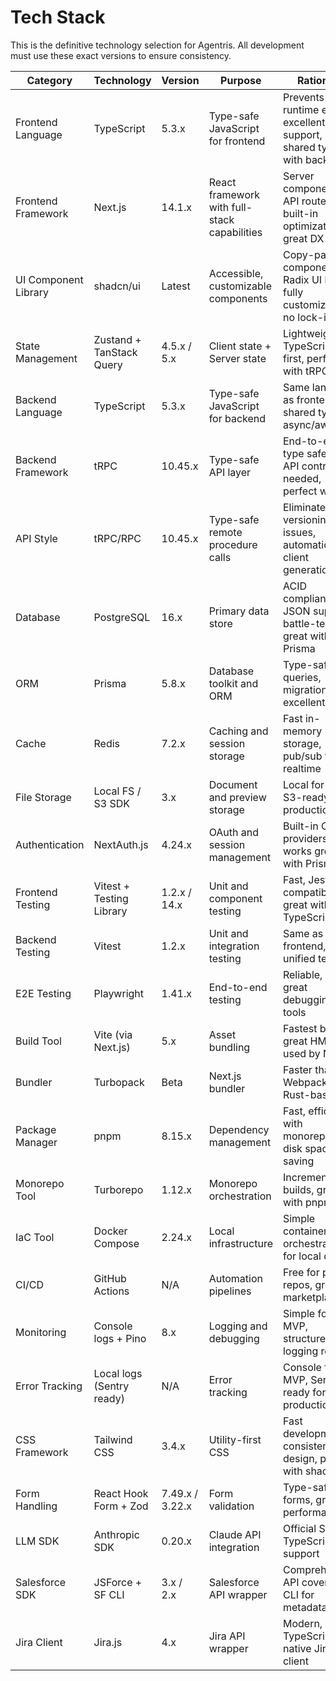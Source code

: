 # Tech Stack

This is the definitive technology selection for Agentris. All development must use these exact versions to ensure consistency.

| Category             | Technology                | Version         | Purpose                                      | Rationale                                                                 |
| -------------------- | ------------------------- | --------------- | -------------------------------------------- | ------------------------------------------------------------------------- |
| Frontend Language    | TypeScript                | 5.3.x           | Type-safe JavaScript for frontend            | Prevents runtime errors, excellent IDE support, shared types with backend |
| Frontend Framework   | Next.js                   | 14.1.x          | React framework with full-stack capabilities | Server components, API routes, built-in optimizations, great DX           |
| UI Component Library | shadcn/ui                 | Latest          | Accessible, customizable components          | Copy-paste components, Radix UI based, fully customizable, no lock-in     |
| State Management     | Zustand + TanStack Query  | 4.5.x / 5.x     | Client state + Server state                  | Lightweight, TypeScript-first, perfect with tRPC                          |
| Backend Language     | TypeScript                | 5.3.x           | Type-safe JavaScript for backend             | Same language as frontend, shared types, async/await                      |
| Backend Framework    | tRPC                      | 10.45.x         | Type-safe API layer                          | End-to-end type safety, no API contracts needed, perfect with T3          |
| API Style            | tRPC/RPC                  | 10.45.x         | Type-safe remote procedure calls             | Eliminates API versioning issues, automatic client generation             |
| Database             | PostgreSQL                | 16.x            | Primary data store                           | ACID compliance, JSON support, battle-tested, great with Prisma           |
| ORM                  | Prisma                    | 5.8.x           | Database toolkit and ORM                     | Type-safe queries, migrations, excellent DX                               |
| Cache                | Redis                     | 7.2.x           | Caching and session storage                  | Fast in-memory storage, pub/sub for realtime                              |
| File Storage         | Local FS / S3 SDK         | 3.x             | Document and preview storage                 | Local for MVP, S3-ready for production                                    |
| Authentication       | NextAuth.js               | 4.24.x          | OAuth and session management                 | Built-in OAuth providers, works great with Prisma                         |
| Frontend Testing     | Vitest + Testing Library  | 1.2.x / 14.x    | Unit and component testing                   | Fast, Jest-compatible, great with TypeScript                              |
| Backend Testing      | Vitest                    | 1.2.x           | Unit and integration testing                 | Same as frontend, unified testing                                         |
| E2E Testing          | Playwright                | 1.41.x          | End-to-end testing                           | Reliable, fast, great debugging tools                                     |
| Build Tool           | Vite (via Next.js)        | 5.x             | Asset bundling                               | Fastest builds, great HMR, used by Next.js                                |
| Bundler              | Turbopack                 | Beta            | Next.js bundler                              | Faster than Webpack, Rust-based                                           |
| Package Manager      | pnpm                      | 8.15.x          | Dependency management                        | Fast, efficient with monorepos, disk space saving                         |
| Monorepo Tool        | Turborepo                 | 1.12.x          | Monorepo orchestration                       | Incremental builds, great with pnpm                                       |
| IaC Tool             | Docker Compose            | 2.24.x          | Local infrastructure                         | Simple container orchestration for local dev                              |
| CI/CD                | GitHub Actions            | N/A             | Automation pipelines                         | Free for public repos, great marketplace                                  |
| Monitoring           | Console logs + Pino       | 8.x             | Logging and debugging                        | Simple for MVP, structured logging ready                                  |
| Error Tracking       | Local logs (Sentry ready) | N/A             | Error tracking                               | Console for MVP, Sentry-ready for production                              |
| CSS Framework        | Tailwind CSS              | 3.4.x           | Utility-first CSS                            | Fast development, consistent design, pairs with shadcn/ui                 |
| Form Handling        | React Hook Form + Zod     | 7.49.x / 3.22.x | Form validation                              | Type-safe forms, great performance                                        |
| LLM SDK              | Anthropic SDK             | 0.20.x          | Claude API integration                       | Official SDK, TypeScript support                                          |
| Salesforce SDK       | JSForce + SF CLI          | 3.x / 2.x       | Salesforce API wrapper                       | Comprehensive API coverage, CLI for metadata                              |
| Jira Client          | Jira.js                   | 4.x             | Jira API wrapper                             | Modern, TypeScript-native Jira client                                     |
